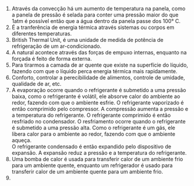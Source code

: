 1. Através da convecção há um aumento de temperatura na panela, como a panela de pressão é selada para conter uma pressão maior do que 1atm é possível então que a água dentro da panela passe dos 100° C.
2. É a tranferência de energia térmica através sistemas ou corpos em diferentes temperaturas.
3. British Thermal Unit, é uma unidade de medida de potência de refrigeração de um ar-condicionado.
4. A natural acontece através das forças de empuxo internas, enquanto na forçada é feito de forma externa.
5. Para tirarmos a camada de ar quente que existe na superfície do líquido, fazendo com que o líquido perca energia térmica mais rapidamente.
6. Conforto, controlar a perecibilidade de alimentos, controle de umidade, qualidade de ar, etc.
7. A evaporação ocorre quando o refrigerante é submetido a uma pressão baixa, como o refrigerante é volátil, ele absorve calor do ambiente ao redor, fazendo com que o ambiente esfrie.
   O refrigerante vaporizado é então comprimido pelo compressor. A compressão aumenta a pressão e a temperatura do refrigerante.
   O refrigerante comprimido é então resfriado no condensador. O resfriamento ocorre quando o refrigerante é submetido a uma pressão alta. Como o refrigerante é um gás, ele libera calor para o ambiente ao redor, fazendo com que o ambiente aqueça.  
   O refrigerante condensado é então expandido pelo dispositivo de expansão. A expansão reduz a pressão e a temperatura do refrigerante.
8. Uma bomba de calor é usada para transferir calor de um ambiente frio para um ambiente quente, enquanto um refrigerador é usado para transferir calor de um ambiente quente para um ambiente frio.
9. 
